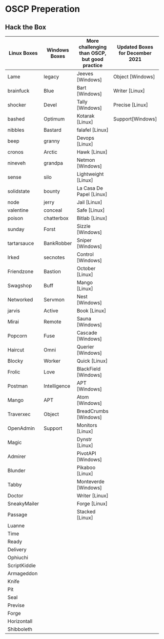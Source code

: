 # OSCP Preperation

## Hack the Box

| Linux Boxes | Windows Boxes | More challenging than OSCP, but good practice | Updated Boxes for December 2021 |
|-------------|---------------|-----------------------------------------------|---------------------------------|
| Lame | legacy | Jeeves [Windows] | Object [Windows] |
| brainfuck | Blue | Bart [Windows] | Writer [Linux] |
| shocker | Devel | Tally  [Windows] | Precise [Linux] |
| bashed | Optimum |Kotarak [Linux] | Support[Windows] | 
| nibbles | Bastard | falafel [Linux] | |	
| beep | granny | Devops [Linux] | |
| cronos | Arctic | Hawk [Linux]	 | |
| nineveh | grandpa |	Netmon [Windows]	 | |
| sense | silo |	Lightweight [Linux]	 | |
| solidstate | bounty | La Casa De Papel [Linux]	 | |
| node | jerry | Jail [Linux]	 | |
| valentine | conceal | Safe [Linux]	 | |
| poison | chatterbox | Bitlab [Linux]	 | |
| sunday | Forst | Sizzle [Windows]	 | |
| tartarsauce | BankRobber | Sniper [Windows]	 | |
| Irked | secnotes | Control [Windows]	 | |
| Friendzone | Bastion | October [Linux]	 | |
| Swagshop | Buff | Mango [Linux]	 | |
| Networked | Servmon | Nest [Windows]	 | |
| jarvis | Active | Book [Linux]	 | |
| Mirai | Remote | Sauna [Windows]	 | |
| Popcorn | Fuse | Cascade [Windows]	 | |
| Haircut | Omni | Querier [Windows]	 | |
| Blocky | Worker | Quick [Linux]	 | |
| Frolic | Love | BlackField [Windows]	 | |
| Postman | Intelligence | APT [Windows]	 | |
| Mango | APT |	Atom [Windows] | |
| Traverxec | Object | BreadCrumbs [Windows] 	 | |
| OpenAdmin | Support | Monitors [Linux]	 | |
| Magic | | Dynstr [Linux] | |
| Admirer | |	PivotAPI [Windows] | |
| Blunder | |	Pikaboo [Linux]	| |
| Tabby |  | Monteverde [Windows]	| |
| Doctor |  | Writer [Linux] | |
| SneakyMailer | | Forge [Linux] | |
| Passage | | Stacked [Linux] | |
| Luanne | | | |
| Time | | | |
| Ready | | | |
| Delivery | | | |
| Ophiuchi | | | |	
| ScriptKiddie | | | |
| Armageddon | | | |
| Knife | | | |
| Pit | | | |
| Seal | | | |	
| Previse | | | | 			
| Forge | | | |
| Horizontall | | | |		
| Shibboleth | | | |
